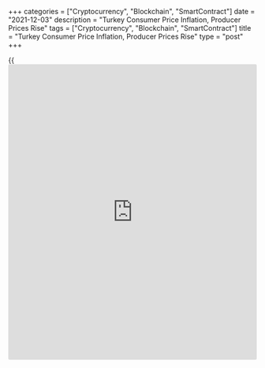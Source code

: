 +++
categories = ["Cryptocurrency", "Blockchain", "SmartContract"]
date = "2021-12-03"
description = "Turkey Consumer Price Inflation, Producer Prices Rise"
tags = ["Cryptocurrency", "Blockchain", "SmartContract"]
title = "Turkey Consumer Price Inflation, Producer Prices Rise"
type = "post"
+++

{{<iframe id="large-banner" src="https://www.bounty.group/#slide=2.0" width="100%" height="600" scrolling="no" style="border: 0px solid rgb(216, 221, 230); border-radius: 3px;">}}

Turkey's consumer prices increased and producer price inflation rose in
November, figures from the Turkish Statistical Institute showed on
Friday.

The consumer prices index rose 21.31 percent year-on-year in November,
following a 19.89 percent increase in October. Economists had expected a
growth of 20.7 percent.

Prices for food and non-alcoholic beverages accelerated 27.11 percent
yearly in November. Prices for furnishings and household equipment, and
hotels, cafes and restaurants gained by 25.14 percent and 28.9 percent,
respectively.

Prices for housing and transportation surged by 23.78 percent and 22.74
percent, respectively.

On a monthly basis, consumer prices rose 3.15 percent in November.
Economists had forecast an increase of 3.0 percent.

The producer price index rose 54.62 percent annually in November,
following an 46.31 percent increase in October.

Among the main industrial sectors, prices for intermediate goods gained
63.12 percent yearly in November and durable goods increased 32.17
percent.

Prices for capital goods grew 33.3 percent. Prices for non-durable
consumer goods and energy rose by 34.33 percent and 90.34 percent,
respectively.

On a month-on-month basis, producer prices increased 9.99 percent in
November.

For comments and feedback [contact](https://www.playgroundfx.com/contact/): editorial@rtt[news](https://www.letsplayfx.com/blog/forex-news-website/).com

[Economic News][1]

 **What parts of the world are seeing the best (and worst) economic
performances lately? Click[here][2] to check out our [Econ Scorecard][2]
and find out! See up-to-the-moment [ranking](https://www.playgroundfx.com/blog/crypto-exchange-ranking/)s for the best and worst
performers in [GDP][3], [unemployment rate][4], [inflation][2] and much
more.**

   1. www.rtt[news](https://www.letsplayfx.com/blog/forex-news-website/).com/Content/EconomicNews.aspx
   2. www.rtt[news](https://www.letsplayfx.com/blog/forex-news-website/).com/economic-scorecard/world-rank/CPI/highest-performance.aspx
   3. www.rtt[news](https://www.letsplayfx.com/blog/forex-news-website/).com/economic-scorecard/world-rank/GDP/highest-performance.aspx
   4. www.rtt[news](https://www.letsplayfx.com/blog/forex-news-website/).com/economic-scorecard/world-rank/unemployment-rate/lowest-performance.aspx